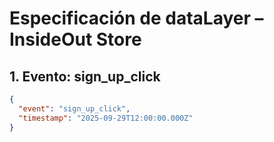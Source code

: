 # Especificación de dataLayer – InsideOut Store

## 1. Evento: sign_up_click
```json
{
  "event": "sign_up_click",
  "timestamp": "2025-09-29T12:00:00.000Z"
}
